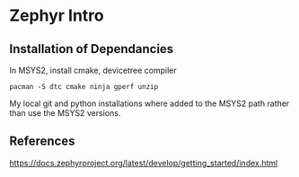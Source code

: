 # Zephyr Intro

## Installation of Dependancies

In MSYS2, install cmake, devicetree compiler
```
pacman -S dtc cmake ninja gperf unzip
```
My local git and python installations where added to the MSYS2 path rather than use the MSYS2 versions.

## References

<https://docs.zephyrproject.org/latest/develop/getting_started/index.html>